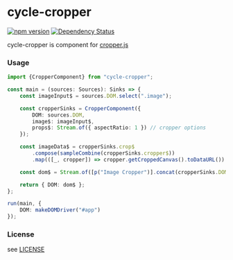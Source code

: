 # cycle-cropper
[![npm version](https://badge.fury.io/js/cycle-cropper.svg)](https://badge.fury.io/js/cycle-cropper)
[![Dependency Status](https://gemnasium.com/badges/github.com/unhappychoice/cycle-cropper.svg)](https://gemnasium.com/github.com/unhappychoice/cycle-cropper)

cycle-cropper is component for [cropper.js](https://github.com/fengyuanchen/cropperjs)


### Usage

```typescript
import {CropperComponent} from "cycle-cropper";

const main = (sources: Sources): Sinks => {
    const imageInput$ = sources.DOM.select(".image");

    const cropperSinks = CropperComponent({
        DOM: sources.DOM,
        image$: imageInput$,
        props$: Stream.of({ aspectRatio: 1 }) // cropper options
    });

    const imageData$ = cropperSinks.crop$
        .compose(sampleCombine(cropperSinks.cropper$))
        .map(([_, cropper]) => cropper.getCroppedCanvas().toDataURL())

    const dom$ = Stream.of([p("Image Cropper")].concat(cropperSinks.DOM));

    return { DOM: dom$ };
};

run(main, {
    DOM: makeDOMDriver("#app")
});

```

### License

see [LICENSE](./LICENSE)